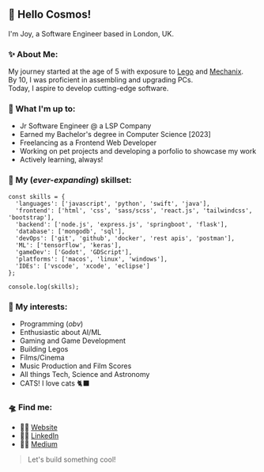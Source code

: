 ## 👋 Hello Cosmos!

I'm Joy, a Software Engineer based in London, UK.

### ✨ About Me:
My journey started at the age of 5 with exposure to [Lego](https://www.lego.com) and [Mechanix](https://zephyrtoys.com/product/plastic-mechanix-planes-161).  
By 10, I was proficient in assembling and upgrading PCs.  
Today, I aspire to develop cutting-edge software.  

### 🚀 What I'm up to:
- Jr Software Engineer @ a LSP Company
- Earned my Bachelor's degree in Computer Science [2023]
- Freelancing as a Frontend Web Developer
- Working on pet projects and developing a porfolio to showcase my work
- Actively learning, always!

### 🔭 My (_ever-expanding_) skillset: 
```
const skills = {
  'languages': ['javascript', 'python', 'swift', 'java'],
  'frontend': ['html', 'css', 'sass/scss', 'react.js', 'tailwindcss', 'bootstrap'],
  'backend': ['node.js', 'express.js', 'springboot', 'flask'],
  'database': ['mongodb', 'sql'],
  'devOps': ['git', 'github', 'docker', 'rest apis', 'postman'],
  'ML': ['tensorflow', 'keras'],
  'gameDev': ['Godot', 'GDScript'],
  'platforms': ['macos', 'linux', 'windows'],
  'IDEs': ['vscode', 'xcode', 'eclipse']
};

console.log(skills);
```

### 👾 My interests:
- Programming (_obv_)
- Enthusiastic about AI/ML
- Gaming and Game Development
- Building Legos
- Films/Cinema
- Music Production and Film Scores
- All things Tech, Science and Astronomy
- CATS! I love cats 🐈‍⬛

### 🛸 Find me:
- 🧑‍🔬 [Website](https://www.joysterr.com/)
- 🧑‍🚀 [LinkedIn](https://www.linkedin.com/in/joyster/)
- 🧑‍💻 [Medium](https://medium.com/@joysterr)

> Let's build something cool!
<!--
end
-->
